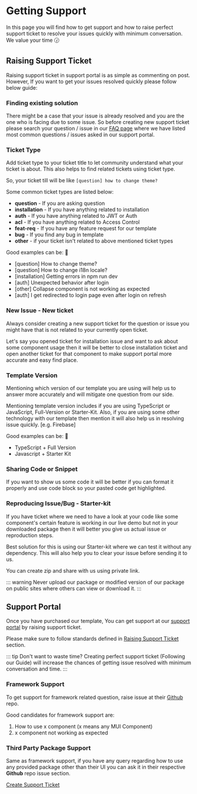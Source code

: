 # Getting Support

In this page you will find how to get support and how to raise perfect support ticket to resolve your issues quickly with minimum conversation. We value your time 🕝

## Raising Support Ticket

Raising support ticket in support portal is as simple as commenting on post. However, If you want to get your issues resolved quickly please follow below guide:

### Finding existing solution

There might be a case that your issue is already resolved and you are the one who is facing due to some issue. So before creating new support ticket please search your question / issue in our [FAQ page](/faq/) where we have listed most common questions / issues asked in our support portal.

### Ticket Type

Add ticket type to your ticket title to let community understand what your ticket is about. This also helps to find related tickets using ticket type.

So, your ticket till will be like `[question] how to change theme?`

Some common ticket types are listed below:

- **question** - If you are asking question
- **installation** - If you have anything related to installation
- **auth** - If you have anything related to JWT or Auth
- **acl** - If you have anything related to Access Control
- **feat-req** - If you have any feature request for our template
- **bug** - If you find any bug in template
- **other** - if your ticket isn't related to above mentioned ticket types

Good examples can be: 💯

- [question] How to change theme?
- [question] How to change i18n locale?
- [installation] Getting errors in npm run dev
- [auth] Unexpected behavior after login
- [other] Collapse component is not working as expected
- [auth] I get redirected to login page even after login on refresh

### New Issue - New ticket

Always consider creating a new support ticket for the question or issue you might have that is not related to your currently open ticket.

Let's say you opened ticket for installation issue and want to ask about some component usage then it will be better to close installation ticket and open another ticket for that component to make support portal more accurate and easy find place.

### Template Version

Mentioning which version of our template you are using will help us to answer more accurately and will mitigate one question from our side.

Mentioning template version includes if you are using TypeScript or JavaScript, Full-Version or Starter-Kit. Also, if you are using some other technology with our template then mention it will also help us in resolving issue quickly. [e.g. Firebase]

Good examples can be: 💯

- TypeScript + Full Version
- Javascript + Starter Kit

### Sharing Code or Snippet

If you want to show us some code it will be better if you can format it properly and use code block so your pasted code get highlighted.

### Reproducing Issue/Bug - Starter-kit

If you have ticket where we need to have a look at your code like some component's certain feature is working in our live demo but not in your downloaded package then it will better you give us actual issue or reproduction steps.

Best solution for this is using our Starter-kit where we can test it without any dependency. This will also help you to clear your issue before sending it to us.

You can create zip and share with us using private link.

::: warning
Never upload our package or modified version of our package on public sites where others can view or download it.
:::

## Support Portal

Once you have purchased our template, You can get support at our [support portal](https://pixinvent.ticksy.com/) by raising support ticket.

Please make sure to follow standards defined in [Raising Support Ticket](#raising-support-ticket) section.

::: tip Don't want to waste time?
Creating perfect support ticket (Following our Guide) will increase the chances of getting issue resolved with minimum conversation and time.
:::

### Framework Support

To get support for framework related question, raise issue at their [Github](https://github.com/mui-org/material-ui) repo.

Good candidates for framework support are:

1. How to use x component (x means any MUI Component)
2. x component not working as expected

### Third Party Package Support

Same as framework support, if you have any query regarding how to use any provided package other than their UI you can ask it in their respective **Github** repo issue section.

[Create Support Ticket](https://pixinvent.ticksy.com/)
